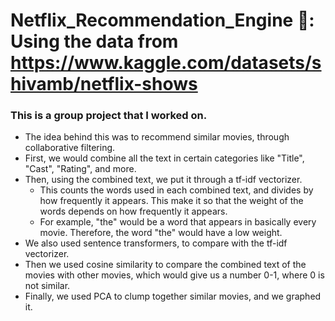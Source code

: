 # Netflix_Recommendation_Engine 🎥: Using the data from https://www.kaggle.com/datasets/shivamb/netflix-shows

### This is a group project that I worked on. 

- The idea behind this was to recommend similar movies, through collaborative filtering.   
- First, we would combine all the text in certain categories like "Title", "Cast", "Rating", and more.   
- Then, using the combined text, we put it through a tf-idf vectorizer.  
  - This counts the words used in each combined text, and divides by how frequently it appears. This make it so that the weight of the words depends on how frequently it appears.
  - For example, "the" would be a word that appears in basically every movie. Therefore, the word "the" would have a low weight.
- We also used sentence transformers, to compare with the tf-idf vectorizer.
- Then we used cosine similarity to compare the combined text of the movies with other movies, which would give us a number 0-1, where 0 is not similar.
- Finally, we used PCA to clump together similar movies, and we graphed it.
